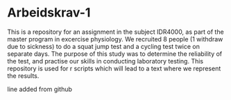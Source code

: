 # Arbeidskrav-1 
This is a repository for an assignment in the subject IDR4000, as part of the master program in excercise physiology. 
We recruited 8 people (1 withdraw due to sickness) to do a squat jump test and a cycling test twice on separate days. 
The purpose of this study was to determine the reliability of the test, and practise our skills in conducting laboratory testing. 
This repository is used for r scripts which will lead to a text where we represent the results. 

line added from github

